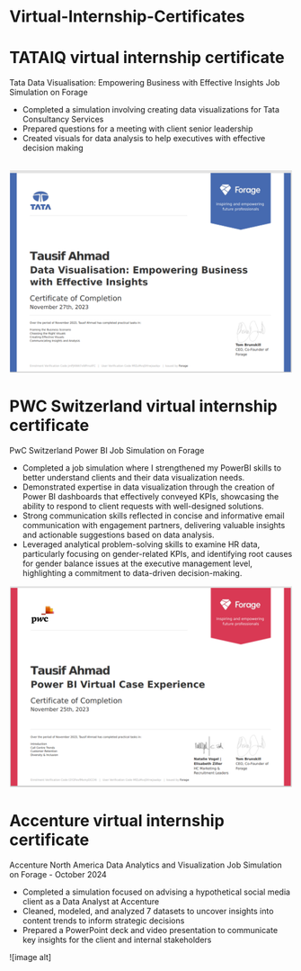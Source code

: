 # Virtual-Internship-Certificates

# TATAIQ virtual internship certificate

 Tata Data Visualisation: Empowering Business with Effective Insights Job
    Simulation on Forage
  * Completed a simulation involving creating data visualizations for Tata
     Consultancy Services
  * Prepared questions for a meeting with client senior leadership
  * Created visuals for data analysis to help executives with effective decision
     making

    
 ![image alt](https://github.com/22TAUSIF/Virtual-Internship-Certificates/blob/a41f7632b9d81b6abd629e47ae4b0225f352d6b5/TATAIQ%20virtual%20internship%20certificate%20Screenshot%202024%20oct%2013.png)


# PWC Switzerland virtual internship certificate

  PwC Switzerland Power BI Job Simulation on Forage
   * Completed a job simulation where I strengthened my PowerBI skills to better
       understand clients and their data visualization needs.
   * Demonstrated expertise in data visualization through the creation of Power BI
       dashboards that effectively conveyed KPIs, showcasing the ability to respond
       to client requests with well-designed solutions.
   * Strong communication skills reflected in concise and informative email
      communication with engagement partners, delivering valuable insights and
      actionable suggestions based on data analysis.
   * Leveraged analytical problem-solving skills to examine HR data, particularly
      focusing on gender-related KPIs, and identifying root causes for gender
      balance issues at the executive management level, highlighting a commitment
      to data-driven decision-making.


![image alt](https://github.com/22TAUSIF/Virtual-Internship-Certificates/blob/547eb7abbb59a98010f133b834f74c058cacd6a6/pwc%20switzerland%20virtual%20intership%20certificate%20Screenshot%202024%20oct%2013.png)



# Accenture virtual internship certificate

Accenture North America Data Analytics and Visualization Job Simulation on
Forage - October 2024

 * Completed a simulation focused on advising a hypothetical social media client
   as a Data Analyst at Accenture
 * Cleaned, modeled, and analyzed 7 datasets to uncover insights into content
   trends to inform strategic decisions
 * Prepared a PowerPoint deck and video presentation to communicate key insights
   for the client and internal stakeholders

![image alt]
 
